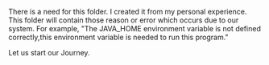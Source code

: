 There is a need for this folder. I created it from my personal experience.
This folder will contain those reason or error which occurs due to our system.
For example, "The JAVA_HOME environment variable is not defined correctly,this environment variable is needed to run this program."

Let us start our Journey.
